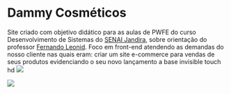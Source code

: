 # Dammy Cosméticos

Site criado com objetivo didático para as aulas de PWFE do curso Desenvolvimento de Sistemas do [SENAI Jandira](https://jandira.sp.senai.br/), sobre orientação do professor [Fernando Leonid](https://github.com/fernandoleonid?tab=repositories). Foco em front-end atendendo as demandas do nosso cliente nas quais eram: criar um site e-commerce para vendas de seus produtos evidenciando o seu novo lançamento a base invisible touch hd ![](img/imgBaseInvisibleTouch.png)

![](img/logoDammyCosm-removebg-preview.png)
